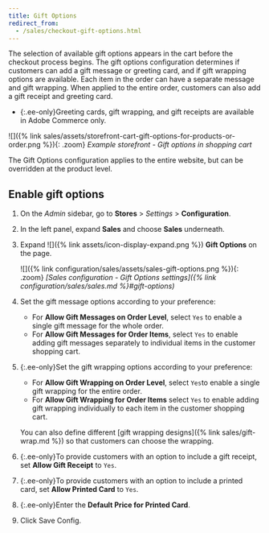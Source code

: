 ```yaml
---
title: Gift Options
redirect_from:
  - /sales/checkout-gift-options.html
---
```


The selection of available gift options appears in the cart before the checkout process begins. The gift options configuration determines if customers can add a gift message or greeting card, and if gift wrapping options are available. Each item in the order can have a separate message and gift wrapping. When applied to the entire order, customers can also add a gift receipt and greeting card.

- {:.ee-only}Greeting cards, gift wrapping, and gift receipts are available in Adobe Commerce only.

![]({% link sales/assets/storefront-cart-gift-options-for-products-or-order.png %}){: .zoom}
_Example storefront - Gift options in shopping cart_

The Gift Options configuration applies to the entire website, but can be overridden at the product level.

## Enable gift options

1. On the _Admin_ sidebar, go to **Stores** > _Settings_ > **Configuration**.

1. In the left panel, expand **Sales** and choose **Sales** underneath.

1. Expand ![]({% link assets/icon-display-expand.png %}) **Gift Options** on the page.

    ![]({% link configuration/sales/assets/sales-gift-options.png %}){: .zoom}
    _[Sales configuration - Gift Options settings]({% link configuration/sales/sales.md %}#gift-options)_

1. Set the gift message options according to your preference:

   - For **Allow Gift Messages on Order Level**, select `Yes` to enable a single gift message for the whole order.
   - For **Allow Gift Messages for Order Items**, select `Yes` to enable adding gift messages separately to individual items in the customer shopping cart.

1. {:.ee-only}Set the gift wrapping options according to your preference:

   - For **Allow Gift Wrapping on Order Level**, select `Yes`to enable a single gift wrapping for the entire order.
   - For **Allow Gift Wrapping for Order Items** select `Yes` to enable adding gift wrapping individually to each item in the customer shopping cart.

   You can also define different [gift wrapping designs]({% link sales/gift-wrap.md %}) so that customers can choose the wrapping.

1. {:.ee-only}To provide customers with an option to include a gift receipt, set **Allow Gift Receipt** to `Yes`.

1. {:.ee-only}To provide customers with an option to include a printed card, set **Allow Printed Card** to `Yes`.

1. {:.ee-only}Enter the **Default Price for Printed Card**.

1. Click <span class="btn">Save Config</span>.
